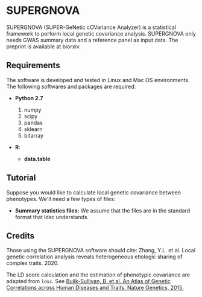 # SUPERGNOVA

SUPERGNOVA (SUPER-GeNetic cOVariance Analyzer) is a statistical framework to perform local genetic covariance analysis. SUPERGNOVA only needs GWAS summary data and a reference panel as input data. The preprint is available at biorxiv.

## Requirements

The software is developed and tested in Linux and Mac OS environments. The following softwares and packages are required:

- **Python 2.7**
	1. numpy
	2. scipy
	3. pandas
	4. sklearn
	5. bitarray
	
- **R**:
	- **data.table**

## Tutorial

Suppose you would like to calculate local genetic covariance between phenotypes. We'll need a few types of files:

- **Summary statistics files:** We assume that the files are in the standard format that ldsc understands. 

## Credits

Those using the SUPERGNOVA software should cite: Zhang, Y.L. et al. Local genetic correlation analysis reveals heterogeneous etiologic sharing of complex traits. 2020.

The LD score calculation  and the estimation of phenotypic covariance are adapted from `ldsc`. See [Bulik-Sullivan, B. et al. An Atlas of Genetic Correlations across Human Diseases and Traits. Nature Genetics, 2015.](https://www.nature.com/articles/ng.3406)